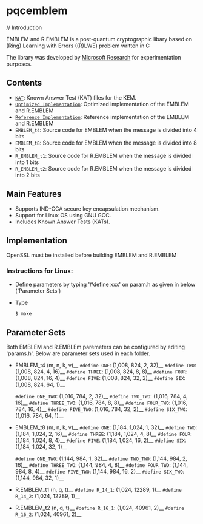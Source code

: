 # pqcemblem



// Introduction

EMBLEM and R.EMBLEM is a post-quantum cryptographic libary based on (Ring) Learning with Errors ((R)LWE) problem written in C

The library was developed by [Microsoft Research](http://research.microsoft.com/) for experimentation purposes.

## Contents

* [`KAT`](KAT/): Known Answer Test (KAT) files for the KEM.
* [`Optimized_Implementation`](Optimized_Implementation/): Optimized implementation of the EMBLEM and R.EMBLEM
* [`Reference_Implementation`](Reference_Implementation/): Reference implementation of the EMBLEM and R.EMBLEM
* `EMBLEM_t4`: Source code for EMBLEM when the message is divided into 4 bits
* `EMBLEM_t8`: Source code for EMBLEM when the message is divided into 8 bits
* `R_EMBLEM_t1`: Source code for R.EMBLEM when the message is divided into 1 bits
* `R_EMBLEM_t2`: Source code for R.EMBLEM when the message is divided into 2 bits


## Main Features

- Supports IND-CCA secure key encapsulation mechanism.
- Support for Linux OS using GNU GCC.     
- Includes Known Answer Tests (KATs).



## Implementation

OpenSSL must be installed before building EMBLEM and R.EMBLEM

### Instructions for Linux:

- Define parameters by typing '#define xxx' on param.h as given in below ('Parameter Sets')
- Type 

  ```sh
  $ make
  ```

## Parameter Sets
Both EMBLEM and R.EMBLEm paremeters can be configured by editing 'params.h'.
Below are parameter sets used in each folder.

* EMBLEM_t4 (m, n, k, v)__
  `#define ONE`: (1,008, 824, 2, 32)__
  `#define TWO`: (1,008, 824, 4, 16)__
  `#define THREE`: (1,008, 824, 8, 8)__
  `#define FOUR`: (1,008, 824, 16, 4)__
  `#define FIVE`: (1,008, 824, 32, 2)__
  `#define SIX`: (1,008, 824, 64, 1)__

  `#define ONE_TWO`: (1,016, 784, 2, 32)__
  `#define TWO_TWO`: (1,016, 784, 4, 16)__
  `#define THREE_TWO`: (1,016, 784, 8, 8)__
  `#define FOUR_TWO`: (1,016, 784, 16, 4)__
  `#define FIVE_TWO`: (1,016, 784, 32, 2)__
  `#define SIX_TWO`: (1,016, 784, 64, 1)__
  
* EMBLEM_t8 (m, n, k, v)__
  `#define ONE`: (1,184, 1,024, 1, 32)__
  `#define TWO`: (1,184, 1,024, 2, 16)__
  `#define THREE`: (1,184, 1,024, 4, 8)__
  `#define FOUR`: (1,184, 1,024, 8, 4)__
  `#define FIVE`: (1,184, 1,024, 16, 2)__
  `#define SIX`: (1,184, 1,024, 32, 1)__

  `#define ONE_TWO`: (1,144, 984, 1, 32)__
  `#define TWO_TWO`: (1,144, 984, 2, 16)__
  `#define THREE_TWO`: (1,144, 984, 4, 8)__
  `#define FOUR_TWO`: (1,144, 984, 8, 4)__
  `#define FIVE_TWO`: (1,144, 984, 16, 2)__
  `#define SIX_TWO`: (1,144, 984, 32, 1)__

* R.EMBLEM_t1 (n, q, t)__
  `#define R_14_1`: (1,024, 12289, 1)__
  `#define R_14_2`: (1,024, 12289, 1)__

* R.EMBLEM_t2 (n, q, t)__
  `#define R_16_1`: (1,024, 40961, 2)__
  `#define R_16_2`: (1,024, 40961, 2)__






